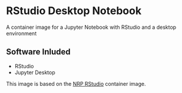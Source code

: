# RStudio Desktop Notebook
A container image for a Jupyter Notebook with RStudio and a desktop environment

## Software Inluded
- RStudio
- Jupyter Desktop

This image is based on the [NRP RStudio](https://gitlab.nrp-nautilus.io/nrp/scientific-images/rstudio/) container image.
